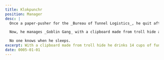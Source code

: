```yaml
---
title: Klokpunchr
position: Manager
desc: |
  Once a paper-pusher for the _Bureau of Tunnel Logistics_, he quit after a **rage fit** involving ink imps and a flaming ledger.

  Now, he manages _Goblin Gang_ with a clipboard made from troll hide and drinks 14 cups of fungus brew a day.

  No one knows when he sleeps.
excerpt: With a clipboard made from troll hide he drinks 14 cups of fungbrew a day.
date: 0005-01-01
---
```

